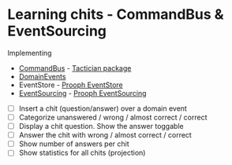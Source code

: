 Learning chits - CommandBus & EventSourcing
==============

Implementing
- [CommandBus](https://php-and-symfony.matthiasnoback.nl/2015/01/responsibilities-of-the-command-bus/) - [Tactician package](http://tactician.thephpleague.com/)
- [DomainEvents](https://martinfowler.com/eaaDev/DomainEvent.html)
- EventStore - [Prooph EventStore](https://github.com/prooph/event-store)
- [EventSourcing](https://docs.microsoft.com/en-us/azure/architecture/patterns/event-sourcing) - [Prooph EventSourcing](https://github.com/prooph/event-sourcing)

- [ ] Insert a chit (question/answer) over a domain event
- [ ] Categorize unanswered / wrong / almost correct / correct
- [ ] Display a chit question. Show the answer toggable
- [ ] Answer the chit with wrong / almost correct / correct
- [ ] Show number of answers per chit
- [ ] Show statistics for all chits (projection)